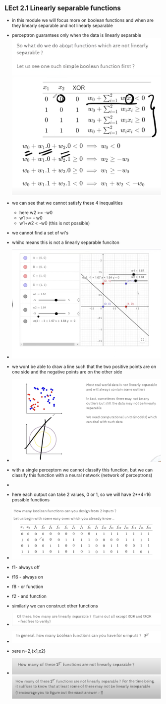 ## LEct 2.1 Linearly separable functions

- in this module we will focus more on boolean functions and when are they linearly separable and not linearly separable
- perceptron guarantees only when the data is linearly separable
![](2023-10-07-10-10-06.png)
![](2023-10-07-10-12-01.png)
- we can see that we cannot satisfy these 4 inequalities
    - here w2 >= -w0
    - w1 >= - w0
    - w1+w2 < -w0 (this is not possible)
- we cannot find a set of wi's 
- whihc means this is not a linearly separable funciton
- ![](2023-10-07-10-15-03.png)
- we wont be able to draw a line such that the two positive points are on one side and the negative points are on the other side
- ![](2023-10-07-10-19-31.png)
- with a single perceptorn we cannot classify this function, but we can classify this function with a neural network (network of perceptrons) 

- 
- here each output can take 2 values, 0 or 1, so we will have 2**4=16 possible functions
- ![](2023-10-07-10-24-34.png)
- f1- always off
- f16 -  always on
- f8 - or function
- f2 - and function
- similarly we can construct other functions
- ![](2023-10-07-10-25-03.png)
- ![](2023-10-07-10-25-28.png)
- xere n=2,{x1,x2}
- ![](2023-10-07-10-27-12.png)
![](2023-10-07-10-27-34.png)